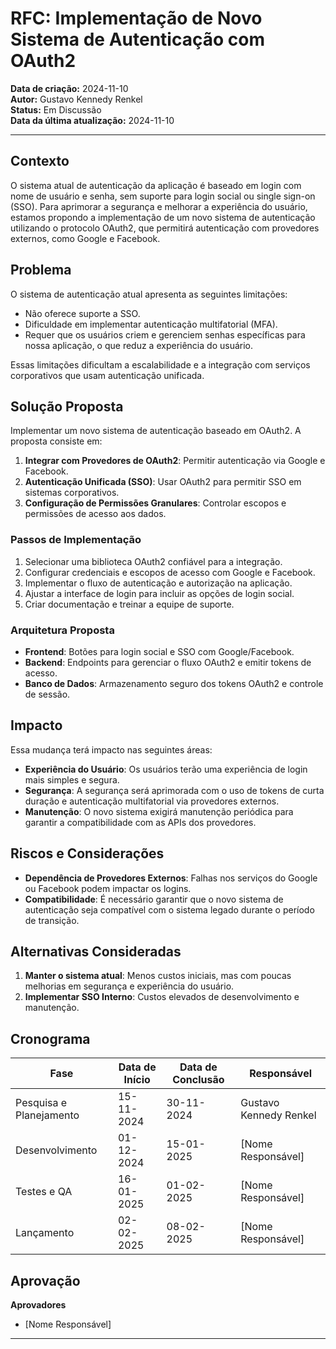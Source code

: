 # RFC: Implementação de Novo Sistema de Autenticação com OAuth2

**Data de criação:** 2024-11-10  
**Autor:** Gustavo Kennedy Renkel  
**Status:** Em Discussão  
**Data da última atualização:** 2024-11-10  

---

## Contexto

O sistema atual de autenticação da aplicação é baseado em login com nome de usuário e senha, sem suporte para login social ou single sign-on (SSO). Para aprimorar a segurança e melhorar a experiência do usuário, estamos propondo a implementação de um novo sistema de autenticação utilizando o protocolo OAuth2, que permitirá autenticação com provedores externos, como Google e Facebook.

## Problema

O sistema de autenticação atual apresenta as seguintes limitações:
- Não oferece suporte a SSO.
- Dificuldade em implementar autenticação multifatorial (MFA).
- Requer que os usuários criem e gerenciem senhas específicas para nossa aplicação, o que reduz a experiência do usuário.

Essas limitações dificultam a escalabilidade e a integração com serviços corporativos que usam autenticação unificada.

## Solução Proposta

Implementar um novo sistema de autenticação baseado em OAuth2. A proposta consiste em:

1. **Integrar com Provedores de OAuth2**: Permitir autenticação via Google e Facebook.
2. **Autenticação Unificada (SSO)**: Usar OAuth2 para permitir SSO em sistemas corporativos.
3. **Configuração de Permissões Granulares**: Controlar escopos e permissões de acesso aos dados.

### Passos de Implementação

1. Selecionar uma biblioteca OAuth2 confiável para a integração.
2. Configurar credenciais e escopos de acesso com Google e Facebook.
3. Implementar o fluxo de autenticação e autorização na aplicação.
4. Ajustar a interface de login para incluir as opções de login social.
5. Criar documentação e treinar a equipe de suporte.

### Arquitetura Proposta

- **Frontend**: Botões para login social e SSO com Google/Facebook.
- **Backend**: Endpoints para gerenciar o fluxo OAuth2 e emitir tokens de acesso.
- **Banco de Dados**: Armazenamento seguro dos tokens OAuth2 e controle de sessão.

## Impacto

Essa mudança terá impacto nas seguintes áreas:

- **Experiência do Usuário**: Os usuários terão uma experiência de login mais simples e segura.
- **Segurança**: A segurança será aprimorada com o uso de tokens de curta duração e autenticação multifatorial via provedores externos.
- **Manutenção**: O novo sistema exigirá manutenção periódica para garantir a compatibilidade com as APIs dos provedores.

## Riscos e Considerações

- **Dependência de Provedores Externos**: Falhas nos serviços do Google ou Facebook podem impactar os logins.
- **Compatibilidade**: É necessário garantir que o novo sistema de autenticação seja compatível com o sistema legado durante o período de transição.

## Alternativas Consideradas

1. **Manter o sistema atual**: Menos custos iniciais, mas com poucas melhorias em segurança e experiência do usuário.
2. **Implementar SSO Interno**: Custos elevados de desenvolvimento e manutenção.

## Cronograma

| Fase                  | Data de Início | Data de Conclusão | Responsável        |
|-----------------------|----------------|--------------------|--------------------|
| Pesquisa e Planejamento | 15-11-2024    | 30-11-2024        | Gustavo Kennedy Renkel         |
| Desenvolvimento       | 01-12-2024    | 15-01-2025        | [Nome Responsável]  |
| Testes e QA          | 16-01-2025    | 01-02-2025        | [Nome Responsável]       |
| Lançamento           | 02-02-2025    | 08-02-2025        | [Nome Responsável]   |

## Aprovação

**Aprovadores**  
- [Nome Responsável]

---
